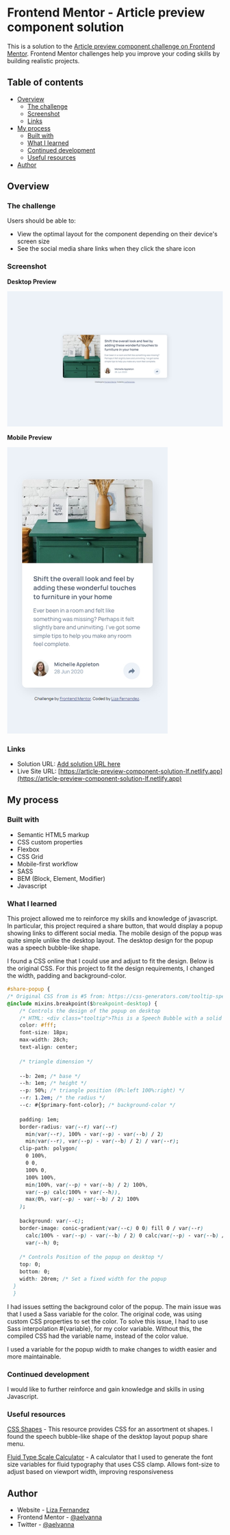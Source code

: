 # Frontend Mentor - Article preview component solution

This is a solution to the [Article preview component challenge on Frontend Mentor](https://www.frontendmentor.io/challenges/article-preview-component-dYBN_pYFT). Frontend Mentor challenges help you improve your coding skills by building realistic projects.

## Table of contents

- [Overview](#overview)
  - [The challenge](#the-challenge)
  - [Screenshot](#screenshot)
  - [Links](#links)
- [My process](#my-process)
  - [Built with](#built-with)
  - [What I learned](#what-i-learned)
  - [Continued development](#continued-development)
  - [Useful resources](#useful-resources)
- [Author](#author)

## Overview

### The challenge

Users should be able to:

- View the optimal layout for the component depending on their device's screen size
- See the social media share links when they click the share icon

### Screenshot

**Desktop Preview**

![Desktop 1440 Preview](./desktop1440px-preview.jpeg)

**Mobile Preview**

![Mobile 375 Preview](./mobile375px-preview.jpeg)

### Links

- Solution URL: [Add solution URL here](https://your-solution-url.com)
- Live Site URL: [https://article-preview-component-solution-lf.netlify.app](https://article-preview-component-solution-lf.netlify.app)

## My process

### Built with

- Semantic HTML5 markup
- CSS custom properties
- Flexbox
- CSS Grid
- Mobile-first workflow
- SASS
- BEM (Block, Element, Modifier)
- Javascript

### What I learned

This project allowed me to reinforce my skills and knowledge of javascript. In particular, this project required a share button, that would display a popup showing links to different social media. The mobile design of the popup was quite simple unlike the desktop layout. The desktop design for the popup was a speech bubble-like shape.

I found a CSS online that I could use and adjust to fit the design. Below is the original CSS. For this project to fit the design requirements, I changed the width, padding and background-color.

```css
#share-popup {
/* Original CSS from is #5 from: https://css-generators.com/tooltip-speech-bubble/ */
@include mixins.breakpoint($breakpoint-desktop) {
    /* Controls the design of the popup on desktop
    /* HTML: <div class="tooltip">This is a Speech Bubble with a solid coloration and with border radius </div> */
    color: #fff;
    font-size: 18px;
    max-width: 28ch;
    text-align: center;
   
    /* triangle dimension */

    --b: 2em; /* base */
    --h: 1em; /* height */
    --p: 50%; /* triangle position (0%:left 100%:right) */
    --r: 1.2em; /* the radius */
    --c: #{$primary-font-color}; /* background-color */

    padding: 1em;
    border-radius: var(--r) var(--r)
      min(var(--r), 100% - var(--p) - var(--b) / 2)
      min(var(--r), var(--p) - var(--b) / 2) / var(--r);
    clip-path: polygon(
      0 100%,
      0 0,
      100% 0,
      100% 100%,
      min(100%, var(--p) + var(--b) / 2) 100%,
      var(--p) calc(100% + var(--h)),
      max(0%, var(--p) - var(--b) / 2) 100%
    );

    background: var(--c);
    border-image: conic-gradient(var(--c) 0 0) fill 0 / var(--r)
      calc(100% - var(--p) - var(--b) / 2) 0 calc(var(--p) - var(--b) / 2) / 0 0
      var(--h) 0;
     
    /* Controls Position of the popup on desktop */
    top: 0;
    bottom: 0;
    width: 20rem; /* Set a fixed width for the popup
  }
  }

```

I had issues setting the background color of the popup. The main issue was that I used a Sass variable for the color. The original code, was using custom CSS properties to set the color. To solve this issue, I had to use Sass interpolation #{variable}, for my color variable. Without this, the compiled CSS had the variable name, instead of the color value.

I used a variable for the popup width to make changes to width easier and more maintainable.

### Continued development

I would like to further reinforce and gain knowledge and skills in using Javascript.

### Useful resources

[CSS Shapes](https://css-shape.com) - This resource provides CSS for an assortment ot shapes. I found the speech bubble-like shape of the desktop layout popup share menu.

[Fluid Type Scale Calculator](https://www.fluid-type-scale.com/calculate) - A calculator that I used to generate the font size variables for fluid typography that uses CSS clamp. Allows font-size to adjust based on viewport width, improving responsiveness

## Author

- Website - [Liza Fernandez](https://www.lizafernandez.com)
- Frontend Mentor - [@aelvanna](https://www.frontendmentor.io/profile/aelvanna)
- Twitter - [@aelvanna](https://www.twitter.com/yourusername)
